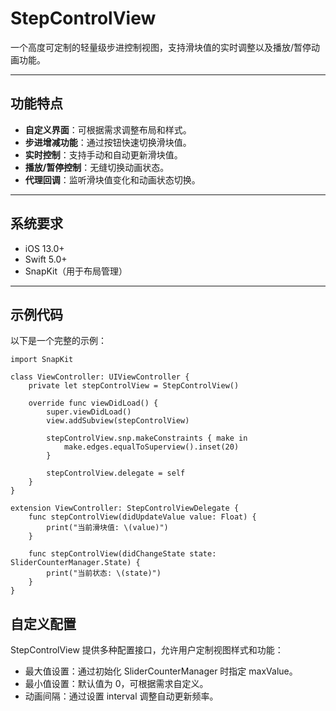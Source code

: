 # StepControlView

一个高度可定制的轻量级步进控制视图，支持滑块值的实时调整以及播放/暂停动画功能。

---

## 功能特点

- **自定义界面**：可根据需求调整布局和样式。
- **步进增减功能**：通过按钮快速切换滑块值。
- **实时控制**：支持手动和自动更新滑块值。
- **播放/暂停控制**：无缝切换动画状态。
- **代理回调**：监听滑块值变化和动画状态切换。

---

## 系统要求

- iOS 13.0+
- Swift 5.0+
- SnapKit（用于布局管理）

---
## 示例代码

以下是一个完整的示例：
	

```import UIKit
import SnapKit

class ViewController: UIViewController {
    private let stepControlView = StepControlView()

    override func viewDidLoad() {
        super.viewDidLoad()
        view.addSubview(stepControlView)
        
        stepControlView.snp.makeConstraints { make in
            make.edges.equalToSuperview().inset(20)
        }
        
        stepControlView.delegate = self
    }
}

extension ViewController: StepControlViewDelegate {
    func stepControlView(didUpdateValue value: Float) {
        print("当前滑块值: \(value)")
    }

    func stepControlView(didChangeState state: SliderCounterManager.State) {
        print("当前状态: \(state)")
    }
}
```

## 自定义配置

StepControlView 提供多种配置接口，允许用户定制视图样式和功能：
- 最大值设置：通过初始化 SliderCounterManager 时指定 maxValue。
- 最小值设置：默认值为 0，可根据需求自定义。
- 动画间隔：通过设置 interval 调整自动更新频率。


